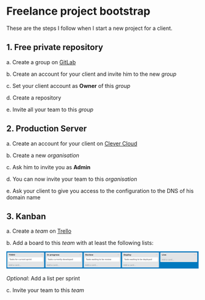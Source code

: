 # Freelance project bootstrap

These are the steps I follow when I start a new project for a client.



## 1. Free private repository

a. Create a group on [GitLab](https://gitlab.com/groups/new)

b. Create an account for your client and invite him to the new _group_

c. Set your client account as **Owner** of this _group_

d. Create a repository

e. Invite all your team to this _group_



## 2. Production Server

a. Create an account for your client on [Clever Cloud](https://clever-cloud.com)

b. Create a new _organisation_

c. Ask him to invite you as **Admin**

d. You can now invite your team to this _organisation_

e. Ask your client to give you access to the configuration to the DNS of his domain name



## 3. Kanban 

a. Create a _team_ on [Trello](https://trello.com)

b. Add a board to this _team_ with at least the following lists:

![Trello lists](https://raw.githubusercontent.com/guillaumecabanel/guides/master/Screenshot-2018-4-12%20%20Kanban%20Trello.png)

_Optional_:  Add a list per sprint

c. Invite your team to this _team_

